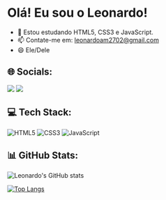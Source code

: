 # Olá! Eu sou o Leonardo!
- 🌱 Estou estudando HTML5, CSS3 e JavaScript.
- 📫 Contate-me em: leonardoam2702@gmail.com
- 😄 Ele/Dele

## 🌐 Socials:
<div> 
  <a href="https://www.instagram.com/leonardo_maia25/" target="_blank"><img src="https://img.shields.io/badge/-Instagram-%23E4405F?style=for-the-badge&logo=instagram&logoColor=white" target="_blank"></a>
  <a href="https://www.linkedin.com/in/leonardo-maia-60b0151aa/" target="_blank"><img src="https://img.shields.io/badge/-LinkedIn-%230077B5?style=for-the-badge&logo=linkedin&logoColor=white" target="_blank"></a>   
</div>

## 💻 Tech Stack:
![HTML5](https://img.shields.io/badge/html5-%23E34F26.svg?style=for-the-badge&logo=html5&logoColor=white)
![CSS3](https://img.shields.io/badge/css3-%231572B6.svg?style=for-the-badge&logo=css3&logoColor=white) 
![JavaScript](https://img.shields.io/badge/javascript-%23323330.svg?style=for-the-badge&logo=javascript&logoColor=%23F7DF1E)
## 📊 GitHub Stats:
![Leonardo's GitHub stats](https://github-readme-stats.vercel.app/api?username=LeoMaia27&show_icons=true&theme=dracula)

[![Top Langs](https://github-readme-stats.vercel.app/api/top-langs/?username=LeoMaia27&theme=dracula)](https://github.com/anuraghazra/github-readme-stats)
